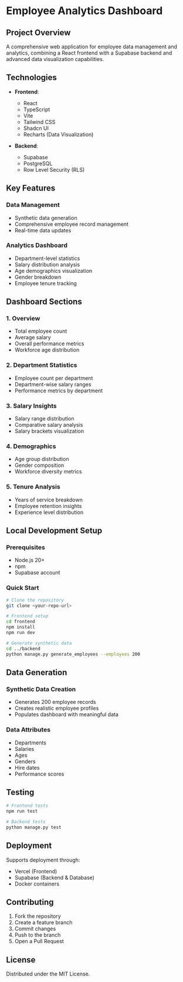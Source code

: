 
# Employee Analytics Dashboard

## Project Overview

A comprehensive web application for employee data management and analytics, combining a React frontend with a Supabase backend and advanced data visualization capabilities.

## Technologies

- **Frontend**: 
  - React
  - TypeScript
  - Vite
  - Tailwind CSS
  - Shadcn UI
  - Recharts (Data Visualization)

- **Backend**: 
  - Supabase
  - PostgreSQL
  - Row Level Security (RLS)

## Key Features

### Data Management
- Synthetic data generation
- Comprehensive employee record management
- Real-time data updates

### Analytics Dashboard
- Department-level statistics
- Salary distribution analysis
- Age demographics visualization
- Gender breakdown
- Employee tenure tracking

## Dashboard Sections

### 1. Overview
- Total employee count
- Average salary
- Overall performance metrics
- Workforce age distribution

### 2. Department Statistics
- Employee count per department
- Department-wise salary ranges
- Performance metrics by department

### 3. Salary Insights
- Salary range distribution
- Comparative salary analysis
- Salary brackets visualization

### 4. Demographics
- Age group distribution
- Gender composition
- Workforce diversity metrics

### 5. Tenure Analysis
- Years of service breakdown
- Employee retention insights
- Experience level distribution

## Local Development Setup

### Prerequisites
- Node.js 20+
- npm
- Supabase account

### Quick Start

```bash
# Clone the repository
git clone <your-repo-url>

# Frontend setup
cd frontend
npm install
npm run dev

# Generate synthetic data
cd ../backend
python manage.py generate_employees --employees 200
```

## Data Generation

### Synthetic Data Creation
- Generates 200 employee records
- Creates realistic employee profiles
- Populates dashboard with meaningful data

### Data Attributes
- Departments
- Salaries
- Ages
- Genders
- Hire dates
- Performance scores

## Testing

```bash
# Frontend tests
npm run test

# Backend tests
python manage.py test
```

## Deployment

Supports deployment through:
- Vercel (Frontend)
- Supabase (Backend & Database)
- Docker containers

## Contributing

1. Fork the repository
2. Create a feature branch
3. Commit changes
4. Push to the branch
5. Open a Pull Request

## License

Distributed under the MIT License.
